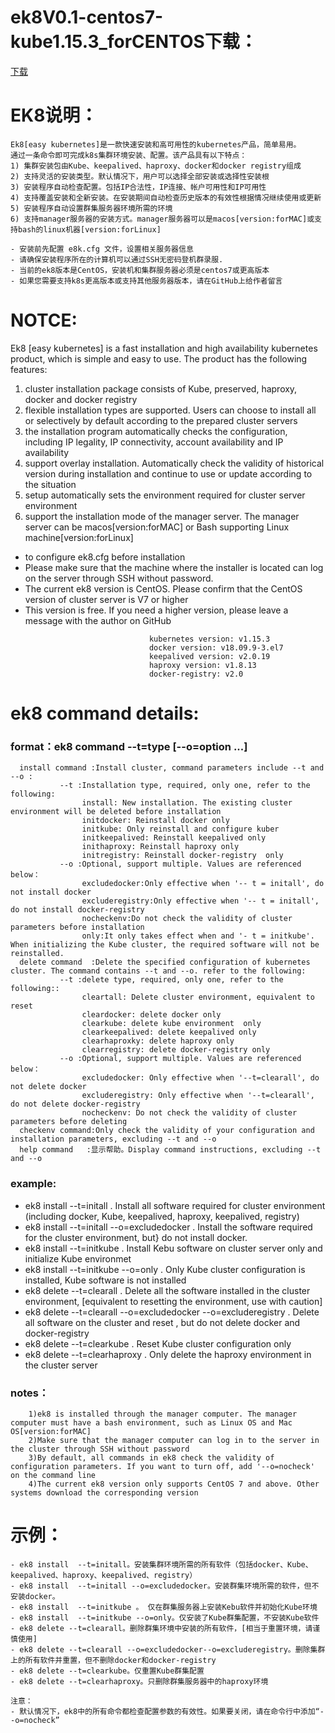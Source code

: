 # ek8V0.1-centos7-kube1.15.3_forCENTOS下载：

[下载](https://github.com/catman002/kubernetes-ek8/releases/download/ek8v0.1SR/ek8V0.1-centos7-kube1.15.3_forCENTOS-20191112.tar.gz)

# EK8说明：
```
Ek8[easy kubernetes]是一款快速安装和高可用性的kubernetes产品，简单易用。
通过一条命令即可完成k8s集群环境安装、配置。该产品具有以下特点：
1) 集群安装包由Kube、keepalived、haproxy、docker和docker registry组成
2) 支持灵活的安装类型。默认情况下，用户可以选择全部安装或选择性安装根
3) 安装程序自动检查配置。包括IP合法性，IP连接、帐户可用性和IP可用性
4) 支持覆盖安装和全新安装。在安装期间自动检查历史版本的有效性根据情况继续使用或更新
5) 安装程序自动设置群集服务器环境所需的环境
6) 支持manager服务器的安装方式。manager服务器可以是macos[version:forMAC]或支持bash的linux机器[version:forLinux]

- 安装前先配置 e8k.cfg 文件，设置相关服务器信息
- 请确保安装程序所在的计算机可以通过SSH无密码登机群录服.
- 当前的ek8版本是CentOS，安装机和集群服务器必须是centos7或更高版本
- 如果您需要支持k8s更高版本或支持其他服务器版本，请在GitHub上给作者留言
```
# NOTCE:

Ek8 [easy kubernetes] is a fast installation and high availability kubernetes product,
which is simple and easy to use. The product has the following features:
1) cluster installation package consists of Kube, preserved, haproxy, docker and docker registry
2) flexible installation types are supported. Users can choose to install all or selectively by default
   according to the prepared cluster servers
3) the installation program automatically checks the configuration, including IP legality,
   IP connectivity, account availability and IP availability
4) support overlay installation. Automatically check the validity of historical version during installation and
   continue to use or update according to the situation
5) setup automatically sets the environment required for cluster server environment
6) support the installation mode of the manager server. The manager server can be macos[version:forMAC] or Bash supporting Linux machine[version:forLinux]

- to configure ek8.cfg before installation
- Please make sure that the machine where the installer is located can log on  the server through SSH without password.
- The current ek8 version is CentOS. Please confirm that the CentOS version of cluster server is V7 or higher
- This version is free. If you need a higher version, please leave a message with the author on GitHub
```
                               kubernetes version: v1.15.3
                               docker version: v18.09.9-3.el7
                               keepalived version: v2.0.19
                               haproxy version: v1.8.13
                               docker-registry: v2.0
```

# ek8 command details:

### format：ek8 command --t=type [--o=option ...]
      install command :Install cluster, command parameters include --t and --o :
               --t :Installation type, required, only one, refer to the following:
                    install: New installation. The existing cluster environment will be deleted before installation
                    initdocker: Reinstall docker only
                    initkube: Only reinstall and configure kuber
                    initkeepalived: Reinstall keepalived only
                    inithaproxy: Reinstall haproxy only
                    initregistry: Reinstall docker-registry  only
               --o :Optional, support multiple. Values are referenced below：
                    excludedocker:Only effective when '-- t = initall', do not install docker
                    excluderegistry:Only effective when '-- t = initall', do not install docker-registry
                    nocheckenv:Do not check the validity of cluster parameters before installation
                    only:It only takes effect when and '- t = initkube'. When initializing the Kube cluster, the required software will not be reinstalled.
      delete command  :Delete the specified configuration of kubernetes cluster. The command contains --t and --o. refer to the following:
               --t :delete type, required, only one, refer to the following::
                    cleartall: Delete cluster environment, equivalent to reset
                    cleardocker: delete docker only
                    clearkube: delete kube environment  only
                    clearkeepalived: delete keepalived only
                    clearhaproxky: delete haproxy only
                    clearregistry: delete docker-registry only
               --o :Optional, support multiple. Values are referenced below：
                    excludedocker: Only effective when '--t=clearall', do not delete docker
                    excluderegistry: Only effective when '--t=clearall', do not delete docker-registry
                    nocheckenv: Do not check the validity of cluster parameters before deleting
      checkenv command:Only check the validity of your configuration and installation parameters, excluding --t and --o
      help command   :显示帮助。Display command instructions, excluding --t and --o
### example:
- ek8 install --t=initall . Install all software required for cluster environment (including docker, Kube, keepalived, haproxy, keepalived, registry)
- ek8 install --t=initall  --o=excludedocker . Install the software required for the cluster environment, but} do not install docker. 
- ek8 install --t=initkube . Install Kebu software on cluster server only and initialize Kube environmet
- ek8 install --t=initkube  --o=only . Only Kube cluster configuration is installed, Kube software is not installed
- ek8 delete --t=clearall .  Delete all the software installed in the cluster environment, [equivalent to resetting the environment, use with caution]
- ek8 delete --t=clearall  --o=excludedocker  --o=excluderegistry . Delete all software on the cluster and reset , but do not delete docker and docker-registry
 - ek8 delete --t=clearkube .  Reset Kube cluster configuration only
- ek8 delete --t=clearhaproxy . Only delete the haproxy environment in the cluster server

### notes：
        1)ek8 is installed through the manager computer. The manager computer must have a bash environment, such as Linux OS and Mac OS[version:forMAC]
        2)Make sure that the manager computer can log in to the server in the cluster through SSH without password
        3)By default, all commands in ek8 check the validity of configuration parameters. If you want to turn off, add '--o=nocheck' on the command line
        4)The current ek8 version only supports CentOS 7 and above. Other systems download the corresponding version

# 示例：
```
- ek8 install  --t=initall。安装集群环境所需的所有软件（包括docker、Kube、keepalived、haproxy、keepalived、registry）
- ek8 install  --t=initall --o=excludedocker。安装群集环境所需的软件，但不安装docker。
- ek8 install  --t=initkube 。 仅在群集服务器上安装Kebu软件并初始化Kube环境
- ek8 install  --t=initkube --o=only。仅安装了Kube群集配置，不安装Kube软件
- ek8 delete --t=clearall。删除群集环境中安装的所有软件，[相当于重置环境，请谨慎使用]
- ek8 delete --t=clearall --o=excludedocker--o=excluderegistry。删除集群上的所有软件并重置，但不删除docker和docker-registry
- ek8 delete --t=clearkube。仅重置Kube群集配置
- ek8 delete --t=clearhaproxy。只删除群集服务器中的haproxy环境

注意：
- 默认情况下，ek8中的所有命令都检查配置参数的有效性。如果要关闭，请在命令行中添加“--o=nocheck”

```
